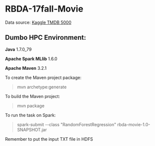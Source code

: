 # RBDA-17fall-Movie

Data source: [Kaggle TMDB 5000](https://www.kaggle.com/tmdb/tmdb-movie-metadata/data)

## Dumbo HPC Environment:
**Java** 1.7.0_79

**Apache Spark MLlib** 1.6.0

**Apache Maven** 3.2.1

To create the Maven project package: 
> mvn archetype:generate 

To build the Maven project: 

> mvn package 

To run the task on Spark: 

> spark-submit --class "RandomForestRegression" rbda-movie-1.0-SNAPSHOT.jar

Remember to put the input TXT file in HDFS


